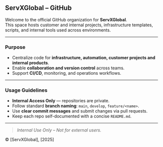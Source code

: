 ## ServXGlobal – GitHub

Welcome to the official GitHub organization for **ServXGlobal**.  
This space hosts customer and internal projects, infrastructure templates, scripts, and internal tools used across environments.

---

### Purpose

- Centralize code for **infrastructure, automation, customer projects and internal products**.
- Enable **collaboration and version control** across teams.
- Support **CI/CD**, monitoring, and operations workflows.

---


### Usage Guidelines

- **Internal Access Only** — repositories are private.  
- Follow standard **branch naming**: `main`, `develop`, `feature/<name>`.  
- Use **clear commit messages** and submit changes via pull requests.  
- Keep each repo self-documented with a concise `README.md`.

---

> *Internal Use Only – Not for external users.*

© [ServXGlobal], [2025]

<!--
##
**Here are some ideas to get you started:**

🙋‍♀️ A short introduction - what is your organization all about?
🌈 Contribution guidelines - how can the community get involved?
👩‍💻 Useful resources - where can the community find your docs? Is there anything else the community should know?
🍿 Fun facts - what does your team eat for breakfast?
🧙 Remember, you can do mighty things with the power of [Markdown](https://docs.github.com/github/writing-on-github/getting-started-with-writing-and-formatting-on-github/basic-writing-and-formatting-syntax)
-->
